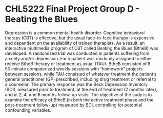 # CHL5222 Final Project Group D - Beating the Blues
Depression is a common mental health disorder. Cognitive behavioral therapy (CBT) is effective, but the usual face-to-face therapy is expensive and dependent on the availability of trained therapists. As a result, an interactive multimedia program of CBT called Beating the Blues (BtheB) was developed. A randomized trial was conducted in patients suffering from anxiety and/or depression. Each patient was randomly assigned to either receive BtheB therapy or treatment as usual (TAU). BtheB consisted of 8, 50-minute computerized weekly sessions with “homework” projects between sessions, while TAU consisted of whatever treatment the patient’s general practitioner (GP) prescribed, including drug treatment or referral to a counselor. The primary response was the Beck Depression Inventory (BDI), measured prior to treatment, at the end of treatment (2 months later), and at 2, 4, and 6 months follow-up visits. The objective of the sudy is to examine the efficacy of BtheB (in both the active treatment phase and the post-treatment follow-up) measured by BDI, controlling for potential confounding variables.
